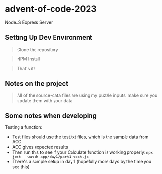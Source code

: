 # advent-of-code-2023
NodeJS Express Server

## Setting Up Dev Environment
> Clone the repository

> NPM Install

> That's it!

## Notes on the project

> All of the source-data files are using my puzzle inputs, make sure you update them with your data

## Some notes when developing
Testing a function: 
- Test files should use the test.txt files, which is the sample data from AOC
- AOC gives expected results
- Then run this to see if your Calculate function is working properly: `npx jest --watch app/day1/part1.test.js`
- There's a sample setup in day 1 (hopefully more days by the time you see this)